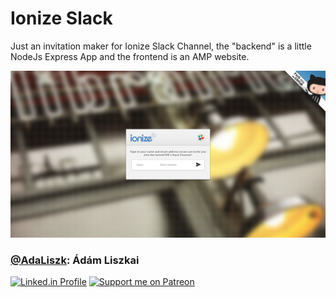 # Ionize Slack
Just an invitation maker for Ionize Slack Channel, the "backend" is a little NodeJs Express App and the frontend is an AMP website.

![Preview](https://raw.githubusercontent.com/AdaLiszk/Ionize-Slack/master/website/assets/amp_preview.png)

### [@AdaLiszk](https://github.com/AdaLiszk): Ádám Liszkai  
[![Linked.in Profile](https://github.com/AdaLiszk/Badges/blob/master/linkedin.png?raw=true)](https://linkedin.com/in/adaliszk/)
[![Support me on Patreon](https://github.com/AdaLiszk/Badges/blob/master/patreon.png?raw=true)](https://patreon.com/adaliszk/)
